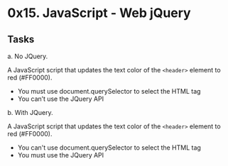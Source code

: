 # 0x15. JavaScript - Web jQuery

## Tasks

a. No JQuery.

A JavaScript script that updates the text color of the `<header>` element to red (#FF0000).

- You must use document.querySelector to select the HTML tag
- You can’t use the JQuery API

b. With JQuery.

A JavaScript script that updates the text color of the `<header>` element to red (#FF0000).

- You can't use document.querySelector to select the HTML tag
- You must use the JQuery API

